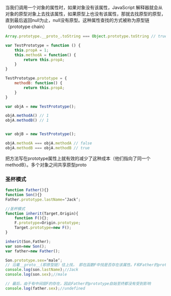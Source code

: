 当我们调用一个对象的属性时，如果对象没有该属性，JavaScript 解释器就会从对象的原型对象上去找该属性，如果原型上也没有该属性，那就去找原型的原型，直到最后返回null为止，null没有原型。这种属性查找的方式被称为原型链（prototype chain）



``` js
Array.prototype.__proto_.toString === Object.prototype.toString // true，原型链

var TestPrototype = function () {
    this.propA = 1;
    this.methodA = function() {
        return this.propA;
    }
}

TestPrototype.prototype = {
    methodB: function() {
        return this.propA;
    }
}

var objA = new TestPrototype();

objA.methodA() // 1
objA.methodB() // 1


var objB = new TestPrototype();

objA.methodA === objA.methodA // false
objA.methodB === objA.methodB // true
```

把方法写在prototype属性上就有效的减少了这种成本（他们指向了同一个methodB）。多个对象之间共享原型proto


### 圣杯模式

``` js
function Father(){}
function Son(){}
Father.prototype.lastName=‘Jack‘;

//圣杯模式
function inherit(Target,Origin){
	function F(){};
	F.prototype=Origin.prototype;
	Target.prototype=new F();
}

inherit(Son,Father);
var son=new Son();
var father=new Father();

Son.prototype.sex=‘male‘;
// 沿着__proto__(即原型链）往上找， 即在函数F中找是否存在该属性。F和Father的prototype都是指向Father.prototype
console.log(son.lastName);//Jack
console.log(son.sex);//male

// 最后，由于有中间层F的存在，因此Father的prototype自始至终都没有受到影响
console.log(father.sex);//undefined
```
